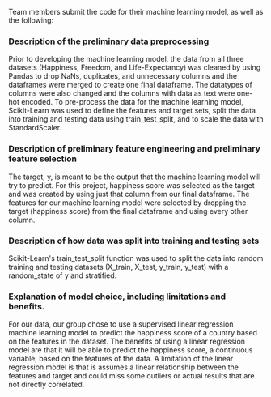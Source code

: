 Team members submit the code for 
their machine learning model, as well 
as the following:

### Description of the preliminary data preprocessing
Prior to developing the machine learning model, the data from all three datasets (Happiness, Freedom, and Life-Expectancy) was cleaned by using Pandas to drop NaNs, duplicates, and unnecessary columns and the dataframes were merged to create one final dataframe. The datatypes of columns were also changed and the columns with data as text were one-hot encoded. To pre-process the data for the machine learning model, Scikit-Learn was used to define the features and target sets, split the data into training and testing data using train_test_split, and to scale the data with StandardScaler.

### Description of preliminary feature engineering and preliminary feature selection
The target, y, is meant to be the output that the machine learning model will try to predict. For this project, happiness score was selected as the target and was created by using just that column from our final dataframe. The features for our machine learning model were selected by dropping the target (happiness score) from the final dataframe and using every other column.

### Description of how data was split into training and testing sets
Scikit-Learn's train_test_split function was used to split the data into random training and testing datasets (X_train, X_test, y_train, y_test) with a random_state of y and stratified.

### Explanation of model choice, including limitations and benefits.
For our data, our group chose to use a supervised linear regression machine learning model to predict the happiness score of a country based on the features in the dataset. The benefits of using a linear regression model are that it will be able to predict the happiness score, a continuous variable,  based on the features of the data. A limitation of the linear regression model is that is assumes a linear relationship between the features and target and could miss some outliers or actual results that are not directly correlated.

